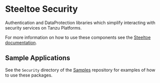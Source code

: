 # Steeltoe Security

Authentication and DataProtection libraries which simplify interacting with security services on Tanzu Platforms.

For more information on how to use these components see the [Steeltoe documentation](https://steeltoe.io/).

## Sample Applications

See the `Security` directory of the [Samples](https://github.com/SteeltoeOSS/Samples) repository for examples of how to use these packages.
